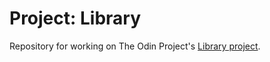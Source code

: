 # Project: Library

Repository for working on The Odin Project's [Library project](https://www.theodinproject.com/paths/full-stack-javascript/courses/javascript/lessons/library).